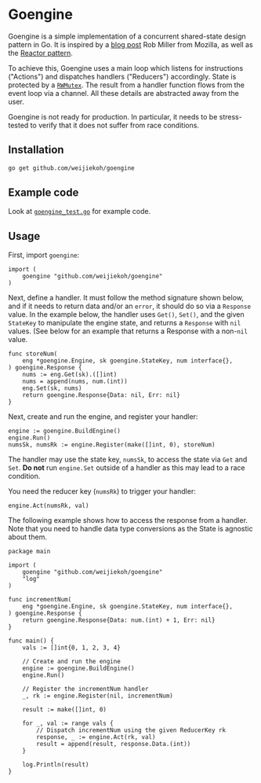 # Goengine

Goengine is a simple implementation of a concurrent shared-state design pattern
in Go. It is inspired by a [blog
post](https://blog.mozilla.org/services/2014/03/12/sane-concurrency-with-go/)
Rob Miller from Mozilla, as well as the [Reactor
pattern](https://en.wikipedia.org/wiki/Reactor_pattern).

To achieve this, Goengine uses a main loop which listens for instructions
("Actions") and dispatches handlers ("Reducers") accordingly. State is
protected by a [`RWMutex`](https://golang.org/pkg/sync/#RWMutex). The result
from a handler function flows from the event loop via a channel. All these
details are abstracted away from the user.

Goengine is not ready for production. In particular, it needs to be
stress-tested to verify that it does not suffer from race conditions.

## Installation

```bash
go get github.com/weijiekoh/goengine
```

## Example code

Look at [`goengine_test.go`](./goengine_test.go) for example code.

## Usage

First, import `goengine`:

```golang
import (
    goengine "github.com/weijiekoh/goengine" 
)
```

Next, define a handler. It must follow the method signature shown below,
and if it needs to return data and/or an `error`, it should do so via a
`Response` value. In the example below, the handler uses `Get()`, `Set()`,
and the given `StateKey` to manipulate the engine state, and returns a
`Response` with `nil` values. (See below for an example that returns a Response
with a non-`nil` value.

```golang
func storeNum(
    eng *goengine.Engine, sk goengine.StateKey, num interface{},
) goengine.Response {
	nums := eng.Get(sk).([]int)
	nums = append(nums, num.(int))
	eng.Set(sk, nums)
	return goengine.Response{Data: nil, Err: nil}
}
```

Next, create and run the engine, and register your handler:

```golang
engine := goengine.BuildEngine()
engine.Run()
numsSk, numsRk := engine.Register(make([]int, 0), storeNum)
```

The handler may use the state key, `numsSk`, to access the state via `Get`
and `Set`. **Do not** run `engine.Set` outside of a handler as this may lead to
a race condition.

You need the reducer key (`numsRk`) to trigger your handler:

```golang
engine.Act(numsRk, val)
```

The following example shows how to access the response from a handler. Note
that you need to handle data type conversions as the State is agnostic about
them.

```golang
package main

import (
	goengine "github.com/weijiekoh/goengine"
	"log"
)

func incrementNum(
	eng *goengine.Engine, sk goengine.StateKey, num interface{},
) goengine.Response {
	return goengine.Response{Data: num.(int) + 1, Err: nil}
}

func main() {
	vals := []int{0, 1, 2, 3, 4}

	// Create and run the engine
	engine := goengine.BuildEngine()
	engine.Run()

	// Register the incrementNum handler
	_, rk := engine.Register(nil, incrementNum)

	result := make([]int, 0)

	for _, val := range vals {
		// Dispatch incrementNum using the given ReducerKey rk
		response, _ := engine.Act(rk, val)
		result = append(result, response.Data.(int))
	}

	log.Println(result)
}
```
